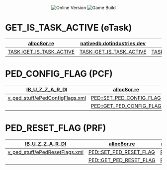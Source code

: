 <p align="center">
  <img src="https://img.shields.io/badge/Online_Version-1.69-green" alt="Online Version">
  <img src="https://img.shields.io/badge/Game_Build-3274-green" alt="Game Build">
</p>

# GET_IS_TASK_ACTIVE (eTask)

| [alloc8or.re](https://alloc8or.re/gta5/nativedb/)                                   | [nativedb.dotindustries.dev](https://nativedb.dotindustries.dev/gta5/natives)                  | [docs.fivem.net](https://docs.fivem.net/natives/) |
| ----------------------------------------------------------------------------------- | ---------------------------------------------------------------------------------------------- | ------------------------------------------------------------------------------- |
| [TASK::GET_IS_TASK_ACTIVE](https://alloc8or.re/gta5/nativedb/?n=0xB0760331C7AA4155) | [TASK::GET_IS_TASK_ACTIVE](https://nativedb.dotindustries.dev/gta5/natives/0xB0760331C7AA4155) | [TASK::GET_IS_TASK_ACTIVE](https://docs.fivem.net/natives/?_0xB0760331C7AA4155) |

# PED_CONFIG_FLAG (PCF)

| [IB_U_Z_Z_A_R_Dl](https://github.com/Illegal-Services) | [alloc8or.re](https://alloc8or.re/gta5/nativedb/)                                   | [nativedb.dotindustries.dev](https://nativedb.dotindustries.dev/gta5/natives)                  | [docs.fivem.net](https://docs.fivem.net/natives/)                               |
| ------------------------------------------------------ | ----------------------------------------------------------------------------------- | ---------------------------------------------------------------------------------------------- | ------------------------------------------------------------------------------- |
| [v_ped_stuff/ePedConfigFlags.xml](ePedConfigFlags.xml) | [PED::SET_PED_CONFIG_FLAG](https://alloc8or.re/gta5/nativedb/?n=0x1913FE4CBF41C463) | [PED::SET_PED_CONFIG_FLAG](https://nativedb.dotindustries.dev/gta5/natives/0x1913FE4CBF41C463) | [PED::SET_PED_CONFIG_FLAG](https://docs.fivem.net/natives/?_0x1913FE4CBF41C463) |
|                                                        | [PED::GET_PED_CONFIG_FLAG](https://alloc8or.re/gta5/nativedb/?n=0x7EE53118C892B513) | [PED::GET_PED_CONFIG_FLAG](https://nativedb.dotindustries.dev/gta5/natives/0x7EE53118C892B513) | [PED::GET_PED_CONFIG_FLAG](https://docs.fivem.net/natives/?_0x7EE53118C892B513) |

# PED_RESET_FLAG (PRF)

| [IB_U_Z_Z_A_R_Dl](https://github.com/Illegal-Services) | [alloc8or.re](https://alloc8or.re/gta5/nativedb/)                                   | [nativedb.dotindustries.dev](https://nativedb.dotindustries.dev/gta5/natives)                  | [docs.fivem.net](https://docs.fivem.net/natives/)                               |
| ------------------------------------------------------ | ----------------------------------------------------------------------------------- | ---------------------------------------------------------------------------------------------- | ------------------------------------------------------------------------------- |
| [v_ped_stuff/ePedResetFlags.xml](ePedResetFlags.xml)   | [PED::SET_PED_RESET_FLAG](https://alloc8or.re/gta5/nativedb/?n=0xC1E8A365BF3B29F2)  | [PED::SET_PED_RESET_FLAG](https://nativedb.dotindustries.dev/gta5/natives/0xC1E8A365BF3B29F2)  | [PED::SET_PED_RESET_FLAG](https://docs.fivem.net/natives/?_0xC1E8A365BF3B29F2)  |
|                                                        | [PED::GET_PED_RESET_FLAG](https://alloc8or.re/gta5/nativedb/?n=0xAF9E59B1B1FBF2A0)  | [PED::GET_PED_RESET_FLAG](https://nativedb.dotindustries.dev/gta5/natives/0xAF9E59B1B1FBF2A0)  | [PED::GET_PED_RESET_FLAG](https://docs.fivem.net/natives/?_0xAF9E59B1B1FBF2A0)  |
